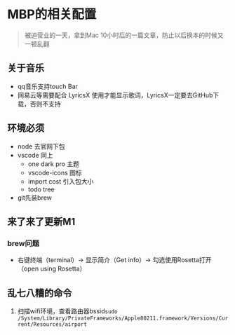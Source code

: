 # MBP的相关配置

> 被迫营业的一天，拿到Mac 10小时后的一篇文章，防止以后换本的时候又一顿乱翻

## 关于音乐

- qq音乐支持touch Bar
- 网易云等需要配合 LyricsX 使用才能显示歌词，LyricsX一定要去GitHub下载，否则不支持

## 环境必须

- node 去官网下包
- vscode 同上
  - one dark pro 主题
  - vscode-icons 图标
  - import cost 引入包大小
  - todo tree
- git先装brew

<!-- TODO 先这样子吧困了 -->

## 来了来了更新M1

### brew问题

- 右键终端（terminal）-> 显示简介（Get info）-> 勾选使用Rosetta打开（open using Rosetta）

## 乱七八糟的命令

1. 扫描wifi环境，查看路由器bssid`sudo /System/Library/PrivateFrameworks/Apple80211.framework/Versions/Current/Resources/airport`

